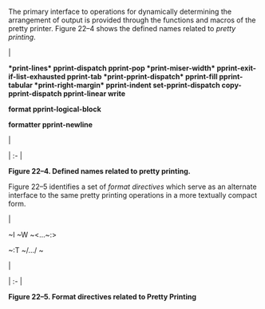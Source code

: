  



The primary interface to operations for dynamically determining the arrangement of output is provided through the functions and macros of the pretty printer. Figure 22–4 shows the defined names related to *pretty printing*. 



|<p>**\*print-lines\* pprint-dispatch pprint-pop \*print-miser-width\* pprint-exit-if-list-exhausted pprint-tab \*print-pprint-dispatch\* pprint-fill pprint-tabular \*print-right-margin\* pprint-indent set-pprint-dispatch copy-pprint-dispatch pprint-linear write** </p><p>**format pprint-logical-block** </p><p>**formatter pprint-newline**</p>|

| :- |





**Figure 22–4. Defined names related to pretty printing.** 



Figure 22–5 identifies a set of *format directives* which serve as an alternate interface to the same pretty printing operations in a more textually compact form. 



|<p>~I ~W ~&lt;...~:&gt; </p><p>~:T ~/.../ ~</p>|

| :- |





**Figure 22–5. Format directives related to Pretty Printing** 







 



 




